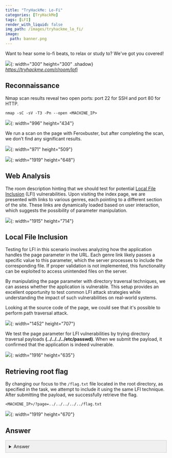 ```yaml
---
title: "TryHackMe: Lo-Fi"
categories: [TryHackMe]
tags: [LFI]
render_with_liquid: false
img_path: /images/tryhackme_lo_fi/
image:
  path: banner.png
---
```


Want to hear some lo-fi beats, to relax or study to? We've got you covered! 

![](room_card.png){: width="300" height="300" .shadow}
_<https://tryhackme.com/r/room/lofi>_

## Reconnaissance

Nmap scan results reveal two open ports: port 22 for SSH and port 80 for HTTP.

```console
nmap -sC -sV -T3 -Pn --open <MACHINE_IP>
```
![](nmap.png){: width="996" height="434"}

We run a scan on the page with Feroxbuster, but after completing the scan, we don’t find any significant results.

![](ferox.png){: width="971" height="509"}

![](coffee.png){: width="1919" height="648"}

## Web Analysis

The room description hinting that we should test for potential [Local File Inclusion](https://owasp.org/www-project-web-security-testing-guide/v42/4-Web_Application_Security_Testing/07-Input_Validation_Testing/11.1-Testing_for_Local_File_Inclusion) (LFI) vulnerabilities. Upon visiting the index page, we are presented with links to various genres, each pointing to a different section of the site. These links are dynamically loaded based on user interaction, which suggests the possibility of parameter manipulation.

![](main.png){: width="1915" height="714"}

## Local File Inclusion

Testing for LFI in this scenario involves analyzing how the application handles the page parameter in the URL. Each genre link likely passes a specific value to this parameter, which the server processes to include the corresponding file. If proper validation is not implemented, this functionality can be exploited to access unintended files on the server.

By manipulating the page parameter with directory traversal techniques, we can assess whether the application is vulnerable. This setup provides an excellent opportunity to test common LFI attack strategies while understanding the impact of such vulnerabilities on real-world systems.

Looking at the source code of the page, we could see that it's possible to perform path traversal attack.

![](source.png){: width="1452" height="707"}

We test the page parameter for LFI vulnerabilities by trying directory traversal payloads **(../../../../etc/passwd)**. When we submit the payload, it confirmed that the application is indeed vulnerable.

![](lfi.png){: width="1916" height="635"}

## Retrieving root flag

By changing our focus to the `/flag.txt` file located in the root directory, as specified in the task, we attempt to include it using the same LFI technique. After submitting the payload, we successfully retrieve the flag.

```
<MACHINE_IP>/?page=../../../../../flag.txt
```

![](flag.png){: width="1919" height="670"}

## Answer

<details>
  <summary style="cursor:pointer; padding:10px; border:1px solid #ccc; background-color:#f0f0f0; user-select: none;">Answer</summary>
  <div style="padding:10px; border:1px solid #ccc;">
    <span onclick="navigator.clipboard.writeText('flag{e4478e0eab69bd642b8238765dcb7d18}')" style="cursor:pointer;">flag{e4478e0eab69bd642b8238765dcb7d18}</span>
    <i onclick="navigator.clipboard.writeText('flag{e4478e0eab69bd642b8238765dcb7d18}')" style="float:right; cursor:pointer; font-size:16px;">&#x1F4C4;</i>
  </div>
</details>

